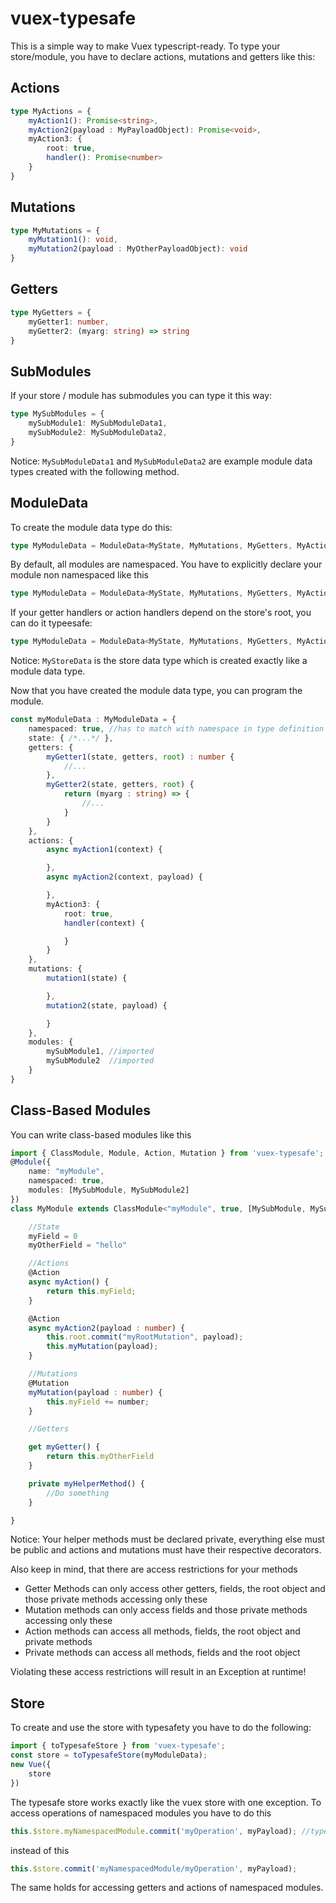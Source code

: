 # vuex-typesafe

This is a simple way to make Vuex typescript-ready. To type your store/module, you have to declare actions, mutations and getters like this:

## Actions

```typescript
type MyActions = {
    myAction1(): Promise<string>,
    myAction2(payload : MyPayloadObject): Promise<void>,
    myAction3: {
        root: true,
        handler(): Promise<number>
    }
}
```

## Mutations

```typescript
type MyMutations = {
    myMutation1(): void,
    myMutation2(payload : MyOtherPayloadObject): void
}
```

## Getters

```typescript
type MyGetters = {
    myGetter1: number,
    myGetter2: (myarg: string) => string
}
```

## SubModules

If your store / module has submodules you can type it this way:
```typescript
type MySubModules = {
    mySubModule1: MySubModuleData1,
    mySubModule2: MySubModuleData2,
}
```
Notice: `MySubModuleData1` and `MySubModuleData2` are example module data types created with the following method.

## ModuleData

To create the module data type do this:
```typescript
type MyModuleData = ModuleData<MyState, MyMutations, MyGetters, MyActions, MySubModules>;
```
By default, all modules are namespaced. You have to explicitly declare your module non namespaced like this
```typescript
type MyModuleData = ModuleData<MyState, MyMutations, MyGetters, MyActions, MySubModules, false>;
```
If your getter handlers or action handlers depend on the store's root, you can do it typeesafe:
```typescript
type MyModuleData = ModuleData<MyState, MyMutations, MyGetters, MyActions, MySubModules, false /*or true*/, MyStoreData>;
```
Notice: `MyStoreData` is the store data type which is created exactly like a module data type.

Now that you have created the module data type, you can program the module.
```typescript
const myModuleData : MyModuleData = {
    namespaced: true, //has to match with namespace in type definition
    state: { /*...*/ },
    getters: {
        myGetter1(state, getters, root) : number {
            //...
        },
        myGetter2(state, getters, root) {
            return (myarg : string) => {
                //...
            }
        }
    },
    actions: {
        async myAction1(context) {

        },
        async myAction2(context, payload) {

        },
        myAction3: {
            root: true,
            handler(context) {

            }
        }
    },
    mutations: {
        mutation1(state) {

        },
        mutation2(state, payload) {

        }
    },
    modules: {
        mySubModule1, //imported
        mySubModule2  //imported
    }
}
```

## Class-Based Modules

You can write class-based modules like this
```typescript
import { ClassModule, Module, Action, Mutation } from 'vuex-typesafe';
@Module({
    name: "myModule",
    namespaced: true,
    modules: [MySubModule, MySubModule2]
})
class MyModule extends ClassModule<"myModule", true, [MySubModule, MySubModule2], MyRootModule> {

    //State
    myField = 0
    myOtherField = "hello"

    //Actions
    @Action
    async myAction() {
        return this.myField;
    }

    @Action
    async myAction2(payload : number) {
        this.root.commit("myRootMutation", payload);
        this.myMutation(payload);
    }

    //Mutations
    @Mutation
    myMutation(payload : number) {
        this.myField += number;
    }

    //Getters

    get myGetter() {
        return this.myOtherField
    }

    private myHelperMethod() {
        //Do something
    }

}
```
Notice: Your helper methods must be declared private, everything else must be public and actions and mutations must have their respective decorators.

Also keep in mind, that there are access restrictions for your methods
* Getter Methods can only access other getters, fields, the root object and those private methods accessing only these
* Mutation methods can only access fields and those private methods accessing only these
* Action methods can access all methods, fields, the root object and private methods
* Private methods can access all methods, fields and the root object

Violating these access restrictions will result in an Exception at runtime!

## Store

To create and use the store with typesafety you have to do the following:
```typescript
import { toTypesafeStore } from 'vuex-typesafe';
const store = toTypesafeStore(myModuleData);
new Vue({
    store
})
```
The typesafe store works exactly like the vuex store with one exception.
To access operations of namespaced modules you have to do this
```typescript
this.$store.myNamespacedModule.commit('myOperation', myPayload); //typesafe (won't compile with wrong string or payload)
```
instead of this
```javascript
this.$store.commit('myNamespacedModule/myOperation', myPayload);
```
The same holds for accessing getters and actions of namespaced modules.
